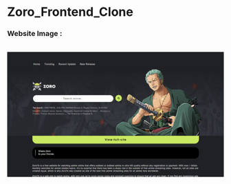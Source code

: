 # Zoro_Frontend_Clone
<h3>Website Image :</h3>
<br/>
<img src="https://github.com/CodeWithLychee/Zoro_Frontend_Clone/blob/main/images/Screenshot%202024-04-03%20222042.png"/>
